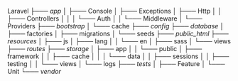 Laravel
├─── *app*
│   ├─── Console
│   ├─── Exceptions
│   ├─── Http
│   │   ├─── Controllers
│   │   │   └─── Auth
│   │   └─── Middleware
│   └─── Providers
├─── *bootstrap*
│   └─── cache
├─── *config*
├─── *database*
│   ├─── factories
│   ├─── migrations
│   └─── seeds
├─── *public_html*
├─── *resources*
│   ├─── js
│   ├─── lang
│   │   └─── en
│   ├─── sass
│   └─── views
├─── *routes*
├─── *storage*
│   ├─── app
│   │   └─── public
│   ├─── framework
│   │   ├─── cache
│   │   │   └─── data
│   │   ├─── sessions
│   │   ├─── testing
│   │   └─── views
│   └─── logs
├─── *tests*
│   ├─── Feature
│   └─── Unit
└─── *vendor*
